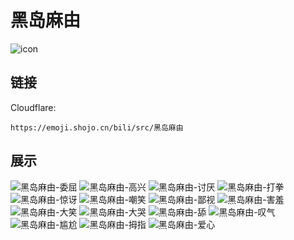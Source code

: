 # 黑岛麻由
![icon](https://emoji.shojo.cn/bili/src/黑岛麻由/icon.png)
## 链接
Cloudflare:
```
https://emoji.shojo.cn/bili/src/黑岛麻由
```
## 展示
![黑岛麻由-委屈](https://emoji.shojo.cn/bili/src/黑岛麻由/黑岛麻由-委屈.png)
![黑岛麻由-高兴](https://emoji.shojo.cn/bili/src/黑岛麻由/黑岛麻由-高兴.png)
![黑岛麻由-讨厌](https://emoji.shojo.cn/bili/src/黑岛麻由/黑岛麻由-讨厌.png)
![黑岛麻由-打拳](https://emoji.shojo.cn/bili/src/黑岛麻由/黑岛麻由-打拳.png)
![黑岛麻由-惊讶](https://emoji.shojo.cn/bili/src/黑岛麻由/黑岛麻由-惊讶.png)
![黑岛麻由-嘲笑](https://emoji.shojo.cn/bili/src/黑岛麻由/黑岛麻由-嘲笑.png)
![黑岛麻由-鄙视](https://emoji.shojo.cn/bili/src/黑岛麻由/黑岛麻由-鄙视.png)
![黑岛麻由-害羞](https://emoji.shojo.cn/bili/src/黑岛麻由/黑岛麻由-害羞.png)
![黑岛麻由-大笑](https://emoji.shojo.cn/bili/src/黑岛麻由/黑岛麻由-大笑.png)
![黑岛麻由-大哭](https://emoji.shojo.cn/bili/src/黑岛麻由/黑岛麻由-大哭.png)
![黑岛麻由-舔](https://emoji.shojo.cn/bili/src/黑岛麻由/黑岛麻由-舔.png)
![黑岛麻由-叹气](https://emoji.shojo.cn/bili/src/黑岛麻由/黑岛麻由-叹气.png)
![黑岛麻由-尴尬](https://emoji.shojo.cn/bili/src/黑岛麻由/黑岛麻由-尴尬.png)
![黑岛麻由-拇指](https://emoji.shojo.cn/bili/src/黑岛麻由/黑岛麻由-拇指.png)
![黑岛麻由-爱心](https://emoji.shojo.cn/bili/src/黑岛麻由/黑岛麻由-爱心.png)

